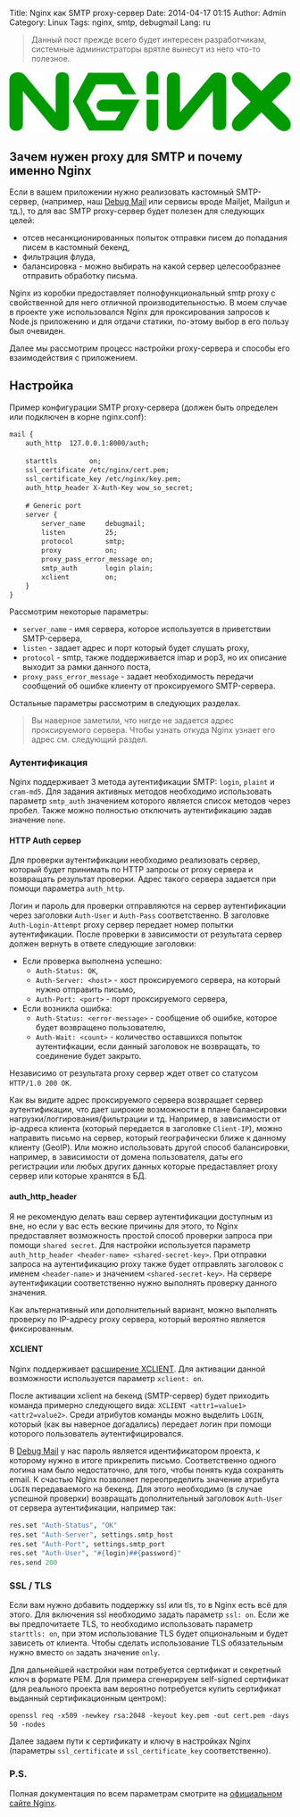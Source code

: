 Title: Nginx как SMTP proxy-сервер
Date: 2014-04-17 01:15
Author: Admin
Category: Linux
Tags: nginx, smtp, debugmail
Lang: ru

> Данный пост прежде всего будет интересен разработчикам, системные администраторы врятле вынесут из него что-то полезное.

![nginx-logo][]

Зачем нужен proxy для SMTP и почему именно Nginx
------------------------------------------------

Если в вашем приложении нужно реализовать кастомный SMTP-сервер, (например, наш [Debug Mail](http://debugmail.io/) или сервисы вроде Mailjet, Mailgun и тд.), то для вас SMTP proxy-сервер будет полезен для следующих целей:

 -  отсев несанкционированных попыток отправки писем до попадания писем в кастомный бекенд,
 -  фильтрация флуда,
 -  балансировка - можно выбирать на какой сервер целесообразнее отправить обработку письма.

Nginx из коробки предоставляет полнофункциональный smtp proxy с свойственной для него отличной производительностью. В моем случае в проекте уже использовался Nginx для проксирования запросов к Node.js приложению и для отдачи статики, по-этому выбор в его пользу был очевиден.

Далее мы рассмотрим процесс настройки proxy-сервера и способы его взаимодействия с приложением.

Настройка
---------

Пример конфигурации SMTP proxy-сервера (должен быть определен или подключен в корне nginx.conf):

```nginx
mail {
    auth_http  127.0.0.1:8000/auth;

    starttls        on;
    ssl_certificate /etc/nginx/cert.pem;
    ssl_certificate_key /etc/nginx/key.pem;
    auth_http_header X-Auth-Key wow_so_secret;

    # Generic port
    server {
        server_name     debugmail;
        listen          25;
        protocol        smtp;
        proxy           on;
        proxy_pass_error_message on;
        smtp_auth       login plain;
        xclient         on;
    }
}
```

Рассмотрим некоторые параметры:

 -  `server_name` - имя сервера, которое используется в приветствии SMTP-сервера,
 -  `listen` - задает адрес и порт который будет слушать proxy,
 -  `protocol` - smtp, также поддерживается imap и pop3, но их описание выходит за рамки данного поста,
 -  `proxy_pass_error_message` - задает необходимость передачи сообщений об ошибке клиенту от проксируемого SMTP-сервера.

Остальные параметры рассмотрим в следующих разделах.

> Вы наверное заметили, что нигде не задается адрес проксируемого сервера.
> Чтобы узнать откуда Nginx узнает его адрес см. следующий раздел.

### Аутентификация

Nginx поддерживает 3 метода аутентификации SMTP: `login`, `plaint` и `cram-md5`. Для задания активных методов необходимо использовать параметр `smtp_auth` значением которого является список методов через пробел. Также можно полностью отключить аутентификацию задав значение `none`.

#### HTTP Auth сервер

Для проверки аутентификации необходимо реализовать сервер, который будет принимать по HTTP запросы от proxy сервера и возвращать результат проверки. Адрес такого сервера задается при помощи параметра `auth_http`.

Логин и пароль для проверки отправляются на сервер аутентификации через заголовки `Auth-User` и `Auth-Pass` соответственно. В заголовке `Auth-Login-Attempt` proxy сервер передает номер попытки аутентификации. После проверки в зависимости от результата сервер должен вернуть в ответе следующие заголовки:

 -  Если проверка выполнена успешно:
     -  `Auth-Status: OK`,
     -  `Auth-Server: <host>` - хост проксируемого сервера, на который нужно отправить письмо,
     -  `Auth-Port: <port>` - порт проксируемого сервера,
 -  Если возникла ошибка:
     -  `Auth-Status: <error-message>` - сообщение об ошибке, которое будет возвращено пользователю,
     -  `Auth-Wait: <count>` - количество оставшихся попыток аутентифкации, если данный заголовок не возвращать, то соединение будет закрыто.

Независимо от результата proxy сервер ждет ответ со статусом `HTTP/1.0 200 OK`.

Как вы видите адрес проксируемого сервера возвращает сервер аутентификации, что дает широкие возможности в плане балансировки нагрузки/логгирования/фильтрации и тд. Например, в зависимости от ip-адреса клиента (который передается в заголовке `Client-IP`), можно направить письмо на сервер, который географически ближе к данному клиенту (GeoIP). Или можно использовать другой способ балансировки, например, в зависимости от домена пользователя, даты его регистрации или любых других данных которые предаставляет proxy сервер или которые хранятся в БД.

#### auth_http_header

Я не рекомендую делать ваш сервер аутентификации доступным из вне, но если у вас есть веские причины для этого, то Nginx предоставляет возможность простой способ проверки запроса при помощи `shared secret`. Для настройки используется параметр `auth_http_header <header-name> <shared-secret-key>`. При отправки запроса на аутентификацию proxy также будет отправлять заголовок с именем `<header-name>` и значением `<shared-secret-key>`. На сервере аутентификации соответственно нужно выполнять проверку данного значения.

Как альтернативный или дополнительный вариант, можно выполнять проверку по IP-адресу proxy сервера, который вероятно является фиксированным.


#### XCLIENT

Nginx поддерживает [расширение XCLIENT](http://www.postfix.org/XCLIENT_README.html). Для активации данной возможности используется параметр `xclient: on`. 

После активации xclient на бекенд (SMTP-сервер) будет приходить команда примерно следующего вида: `XCLIENT <attr1=value1> <attr2=value2>`. Среди атрибутов команды можно выделить `LOGIN`, который (как вы наверное догадались) передает логин при помощи которого пользователь аутентифицировался.

В [Debug Mail](http://debugmail.io/) у нас пароль является идентификатором проекта, к которому нужно в итоге прикрепить письмо. Соответственно одного логина нам было недостаточно, для того, чтобы понять куда сохранять email. К счастью Nginx позволяет переопределить значение атрибута `LOGIN` передаваемого на бекенд. Для этого необходимо (в случае успешной проверки) возвращать дополнительный заголовок `Auth-User` от сервера аутентификации, например так:

```coffeescript
res.set "Auth-Status", "OK"
res.set "Auth-Server", settings.smtp_host
res.set "Auth-Port", settings.smtp_port
res.set "Auth-User", "#{login}##{password}"
res.send 200
```


### SSL / TLS

Если вам нужно добавить поддержку ssl или tls, то в Nginx есть всё для этого. Для включения ssl необходимо задать параметр `ssl: on`. Если же вы предпочитаете TLS, то необходимо использовать параметр `starttls: on`, при этом использование TLS будет опциональным и будет зависеть от клиента. Чтобы сделать использование TLS обязательным нужно вместо `on` задать значение `only`.

Для дальнейшей настройки нам потребуется сертификат и секретный ключ в формате PEM. Для примера сгенерируем self-signed сертификат (для реального проекта вам вероятно потребуется купить сертификат выданный сертификационным центром):

```
openssl req -x509 -newkey rsa:2048 -keyout key.pem -out cert.pem -days 50 -nodes
```

Далее задаем пути к сертификату и ключу в настройках Nginx (параметры `ssl_certificate` и `ssl_certificate_key` соответственно).


### P.S.

Полная документация по всем параметрам смотрите на [официальном сайте Nginx](http://nginx.org/ru/docs/).


  [nginx-logo]: /media/2014/4/nginx.jpg
    "Nginx"